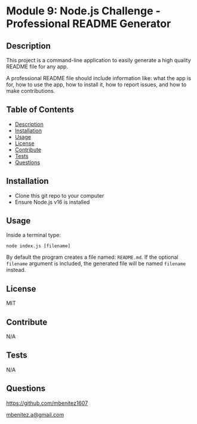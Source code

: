 # Module 9: Node.js Challenge - Professional README Generator 

## Description

 This project is a command-line application to easily generate a high quality README file for any app. 
 
 A professional README file should include information like: what the app is for, how to use the app, how to install it, how to report issues, and how to make contributions.

## Table of Contents

- [Description](#description)
- [Installation](#installation)
- [Usage](#usage)
- [License](#license)
- [Contribute](#contribute)
- [Tests](#tests)
- [Questions](#questions)

## Installation

- Clone this git repo to your computer
- Ensure Node.js v16 is installed 

## Usage

Inside a terminal type:

`node index.js [filename]`

By default the program creates a file named: `README.md`. If the optional `filename` argument is included, the generated file will be named `filename` instead. 

## License

MIT

## Contribute

N/A

## Tests

N/A

## Questions

https://github.com/mbenitez1607

[mbenitez.a@gmail.com](mbenitez.a@gmail.com)
